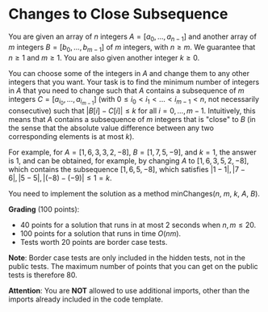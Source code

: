 # Changes to Close Subsequence

You are given an array of $n$ integers $A=[a_0, ..., a_{n-1}]$ and another array of $m$ integers $B=[b_0, ..., b_{m-1}]$ of $m$ integers, with $n \geq m$. We guarantee that $n \geq 1$ and $m \geq 1$. You are also given another integer $k \geq 0$.

You can choose some of the integers in $A$ and change them to any other integers that you want. Your task is to find the minimum number of integers in $A$ that you need to change such that $A$ contains a subsequence of $m$ integers $C=[a_{i_0}, ..., a_{i_{m-1}}]$ (with $0 \leq i_0 < i_1 < ... < i_{m-1} < n$, not necessarily consecutive) such that $|B[i]-C[i]| \leq k$ for all $i=0,...,m-1$. Intuitively, this means that $A$ contains a subsequence of $m$ integers that is "close" to $B$ (in the sense that the absolute value difference between any two corresponding elements is at most $k$).

For example, for $A=[1, 6, 3, 3, 2, -8]$, $B=[1, 7, 5, -9]$, and $k=1$, the answer is $1$, and can be obtained, for example, by changing $A$ to $[1, 6, 3, 5, 2, -8]$, which contains the subsequence $[1, 6, 5, -8]$, which satisfies $|1-1|,|7-6|,|5-5|,|(-8)-(-9)| \leq 1 = k$.

You need to implement the solution as a method minChanges($n$, $m$, $k$, $A$, $B$).

**Grading** (100 points):
- $40$ points for a solution that runs in at most $2$ seconds when $n, m \leq 20$.
- $100$ points for a solution that runs in time $O(nm)$.
- Tests worth $20$ points are border case tests.

**Note**: Border case tests are only included in the hidden tests, not in the public tests. The maximum number of points that you can get on the public tests is therefore $80$.

**Attention**: You are **NOT** allowed to use additional imports, other than the imports already included in the code template.